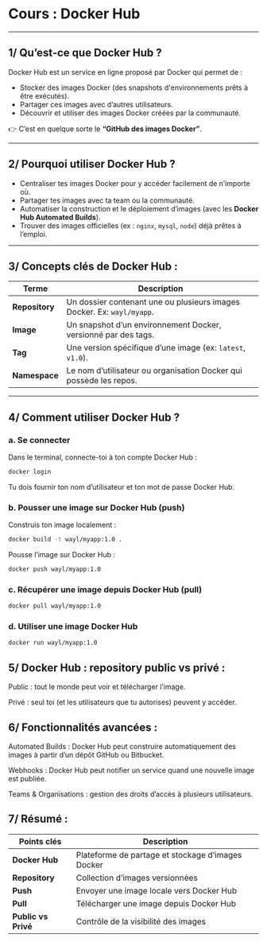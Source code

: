 # Cours : Docker Hub
---

## 1/ Qu’est-ce que Docker Hub ?

Docker Hub est un service en ligne proposé par Docker qui permet de :

- Stocker des images Docker (des snapshots d'environnements prêts à être exécutés).
- Partager ces images avec d’autres utilisateurs.
- Découvrir et utiliser des images Docker créées par la communauté.

👉 C’est en quelque sorte le **“GitHub des images Docker”**.

---

## 2/ Pourquoi utiliser Docker Hub ?

- Centraliser tes images Docker pour y accéder facilement de n’importe où.
- Partager tes images avec ta team ou la communauté.
- Automatiser la construction et le déploiement d’images (avec les **Docker Hub Automated Builds**).
- Trouver des images officielles (ex : `nginx`, `mysql`, `node`) déjà prêtes à l’emploi.

---

## 3/ Concepts clés de Docker Hub :

| Terme      | Description |
|------------|-------------|
| **Repository** | Un dossier contenant une ou plusieurs images Docker. Ex: `wayl/myapp`. |
| **Image**      | Un snapshot d’un environnement Docker, versionné par des tags. |
| **Tag**        | Une version spécifique d’une image (ex: `latest`, `v1.0`). |
| **Namespace**  | Le nom d’utilisateur ou organisation Docker qui possède les repos. |

---

## 4/ Comment utiliser Docker Hub ?

### a. Se connecter

Dans le terminal, connecte-toi à ton compte Docker Hub :

```bash
docker login
```

Tu dois fournir ton nom d’utilisateur et ton mot de passe Docker Hub.

### b. Pousser une image sur Docker Hub (push)

Construis ton image localement :

```bash
docker build -t wayl/myapp:1.0 .
```

Pousse l’image sur Docker Hub :

```bash
docker push wayl/myapp:1.0
```

### c. Récupérer une image depuis Docker Hub (pull)

```bash
docker pull wayl/myapp:1.0
```

### d. Utiliser une image Docker Hub

```bash
docker run wayl/myapp:1.0
```

## 5/ Docker Hub : repository public vs privé :

Public : tout le monde peut voir et télécharger l’image.

Privé : seul toi (et les utilisateurs que tu autorises) peuvent y accéder.

## 6/ Fonctionnalités avancées :

Automated Builds : Docker Hub peut construire automatiquement des images à partir d’un dépôt GitHub ou Bitbucket.

Webhooks : Docker Hub peut notifier un service quand une nouvelle image est publiée.

Teams & Organisations : gestion des droits d’accès à plusieurs utilisateurs.

## 7/ Résumé :

| Points clés      | Description |
|------------------|-------------|
| **Docker Hub**   | Plateforme de partage et stockage d’images Docker |
| **Repository**   | Collection d’images versionnées |
| **Push**         | Envoyer une image locale vers Docker Hub |
| **Pull**         | Télécharger une image depuis Docker Hub |
| **Public vs Privé** | Contrôle de la visibilité des images |